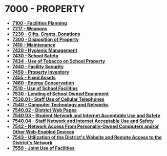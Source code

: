 7000 - PROPERTY
===============

-   **[7100 - Facilities Planning](po7100.htm)**
-   **[7217 - Weapons](po7217.htm)**
-   **[7230 - Gifts, Grants, Donations](po7230.htm)**
-   **[7300 - Disposition of Property](po7300.htm)**
-   **[7410 - Maintenance](po7410.htm)**
-   **[7420 - Hygienic Management](po7420.htm)**
-   **[7430 - School Safety](po7430.htm)**
-   **[7434 - Use of Tobacco on School Property](po7434.htm)**
-   **[7440 - Facility Security](po7440.htm)**
-   **[7450 - Property Inventory](po7450.htm)**
-   **[7455 - Fixed Assets](po7455.htm)**
-   **[7460 - Energy Conservation](po7460.htm)**
-   **[7510 - Use of School Facilities](po7510.htm)**
-   **[7530 - Lending of School Owned Equipment](po7530.htm)**
-   **[7530.01 - Staff Use of Cellular Telephones](po7530.01.htm)**
-   **[7540 - Computer Technology and Networks](po7540.htm)**
-   **[7540.02 - District Web Pages](po7540.02.htm)**
-   **[7540.03 - Student Network and Internet Acceptable Use and
    Safety](po7540.03.htm)**
-   **[7540.04 - Staff Network and Internet Acceptable Use and
    Safety](po7540.04.htm)**
-   **[7542 - Network Access From Personally-Owned Computers and/or
    Other Web-Enabled Devices](po7542.htm)**
-   **[7543 - Utilization of the District's Website and Remote Access to
    the District's Network](po7543.htm)**
-   **[7550 - Joint Use of Facilities](po7550.htm)**

